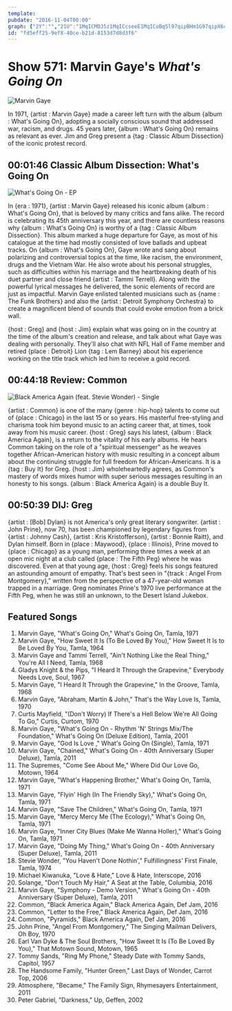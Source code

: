 ```yaml
---
template: 
pubdate: "2016-11-04T00:00"
graph: {"2Y":"","21U":"1MqICMOJ5z1MqICcseeE1MqICoBq5l97qipBHm1G97qipX6cfd","2CF":"MOJ5zbw5lTbw5lTdUBesBCBhjbw5lTdUBespu9v2MOJ5zpu9v2MOJ5zgpQsQBCBhjgpQsQ"}
id: "fd5eff25-9ef8-40ce-b21d-8153d7d8d3f6"
---
```






# Show 571: Marvin Gaye's *What's Going On*

![Marvin Gaye](https://static.soundopinions.org/images/2016/whatsgoingon_web.jpg)

In 1971, {artist : Marvin Gaye} made a career left turn with the album {album : What's Going On}, adopting a socially conscious sound that addressed war, racism, and drugs. 45 years later, {album : What's Going On} remains as relevant as ever. Jim and Greg present a {tag : Classic Album Dissection} of the iconic protest record.



## 00:01:46 Classic Album Dissection: What's Going On

![What's Going On - EP](https://static.soundopinions.org/assets/571/2Y0.jpg)

In {era : 1971}, {artist : Marvin Gaye} released his iconic album {album : What's Going On}, that is beloved by many critics and fans alike. The record is celebrating its 45th anniversary this year, and there are countless reasons why {album : What's Going On} is worthy of a {tag : Classic Album Dissection}. This album marked a huge departure for Gaye, as most of his catalogue at the time had mostly consisted of love ballads and upbeat tracks. On {album : What's Going On}, Gaye wrote and sang about polarizing and controversial topics at the time, like racism, the environment, drugs and the Vietnam War. He also wrote about his personal struggles, such as difficulties within his marriage and the heartbreaking death of his duet partner and close friend {artist : Tammi Terrell}. Along with the powerful lyrical messages he delivered, the sonic elements of record are just as impactful. Marvin Gaye enlisted talented musicians such as {name : The Funk Brothers} and also the {artist : Detroit Symphony Orchestra} to create a magnificent blend of sounds that could evoke emotion from a brick wall.

{host : Greg} and {host : Jim} explain what was going on in the country at the time of the album's creation and release, and talk about what Gaye was dealing with personally. They'll also chat with NFL Hall of Fame member and retired {place : Detroit} Lion {tag : Lem Barney} about his experience working on the title track which led him to receive a gold record.



## 00:44:18 Review: Common

![Black America Again (feat. Stevie Wonder) - Single](https://static.soundopinions.org/assets/571/21U0.jpg)

{artist : Common} is one of the many {genre : hip-hop} talents to come out of {place : Chicago} in the last 15 or so years. His masterful free-styling and charisma took him beyond music to an acting career that, at times, took away from his music career. {host : Greg} says his latest, {album : Black America Again}, is a return to the vitality of his early albums. He hears Common taking on the role of a "spiritual messenger" as he weaves together African-American history with music resulting in a concept album about the continuing struggle for full freedom for African-Americans. It is a {tag : Buy It} for Greg. {host : Jim} wholeheartedly agrees, as Common's mastery of words mixes humor with super serious messages resulting in an honesty to his songs. {album : Black America Again} is a double Buy It.



## 00:50:39 DIJ: Greg

{artist : [Bob] Dylan} is not America's only great literary songwriter. {artist : John Prine}, now 70, has been championed by legendary figures from {artist : Johnny Cash}, {artist : Kris Kristofferson}, {artist : Bonnie Raitt}, and Dylan himself. Born in {place : Maywood}, {place : Illinois}, Prine moved to {place : Chicago} as a young man, performing three times a week at an open mic night at a club called {place : The Fifth Peg} where he was discovered. Even at that young age, {host : Greg} feels his songs featured an astounding amount of empathy. That's best seen in "{track : Angel From Montgomery}," written from the perspective of a 47-year-old woman trapped in a marriage. Greg nominates Prine's 1970 live performance at the Fifth Peg, when he was still an unknown, to the Desert Island Jukebox.



## Featured Songs

1. Marvin Gaye, "What's Going On," What's Going On, Tamla, 1971
2. Marvin Gaye, "How Sweet It Is (To Be Loved By You)," How Sweet It Is to Be Loved By You, Tamla, 1964
3. Marvin Gaye and Tammi Terrell, "Ain't Nothing Like the Real Thing," You're All I Need, Tamla, 1968
4. Gladys Knight & the Pips, "I Heard It Through the Grapevine," Everybody Needs Love, Soul, 1967
5. Marvin Gaye, "I Heard It Through the Grapevine," In the Groove, Tamla, 1968
6. Marvin Gaye, "Abraham, Martin & John," That's the Way Love Is, Tamla, 1970
7. Curtis Mayfield, "(Don't Worry) If There's a Hell Below We're All Going To Go," Curtis, Curtom, 1970
8. Marvin Gaye, "What's Going On - Rhythm 'N' Strings Mix/The Foundation," What's Going On (Deluxe Edition), Tamla, 2001
9. Marvin Gaye, "God Is Love ," What's Going On (Single), Tamla, 1971
10. Marvin Gaye, "Chained," What's Going On - 40th Anniversary (Super Deluxe), Tamla, 2011
11. The Supremes, "Come See About Me," Where Did Our Love Go, Motown, 1964
12. Marvin Gaye, "What's Happening Brother," What's Going On, Tamla, 1971
13. Marvin Gaye, "Flyin' High (In The Friendly Sky)," What's Going On, Tamla, 1971
14. Marvin Gaye, "Save The Children," What's Going On, Tamla, 1971
15. Marvin Gaye, "Mercy Mercy Me (The Ecology)," What's Going On, Tamla, 1971
16. Marvin Gaye, "Inner City Blues (Make Me Wanna Holler)," What's Going On, Tamla, 1971
17. Marvin Gaye, "Doing My Thing," What's Going On - 40th Anniversary (Super Deluxe), Tamla, 2011
18. Stevie Wonder, "You Haven't Done Nothin'," Fulfillingness' First Finale, Tamla, 1974
19. Michael Kiwanuka, "Love & Hate," Love & Hate, Interscope, 2016
20. Solange, "Don't Touch My Hair," A Seat at the Table, Columbia, 2016
21. Marvin Gaye, "Symphony - Demo Version," What's Going On - 40th Anniversary (Super Deluxe), Tamla, 2011
22. Common, "Black America Again," Black America Again, Def Jam, 2016
23. Common, "Letter to the Free," Black America Again, Def Jam, 2016
24. Common, "Pyramids," Black America Again, Def Jam, 2016
25. John Prine, "Angel From Montgomery," The Singing Mailman Delivers, Oh Boy, 1970
26. Earl Van Dyke & The Soul Brothers, "How Sweet It Is (To Be Loved By You)," That Motown Sound, Motown, 1965
27. Tommy Sands, "Ring My Phone," Steady Date with Tommy Sands, Capitol, 1957
28. The Handsome Family, "Hunter Green," Last Days of Wonder, Carrot Top, 2006
29. Atmosphere, "Became," The Family Sign, Rhymesayers Entertainment, 2011
30. Peter Gabriel, "Darkness," Up, Geffen, 2002